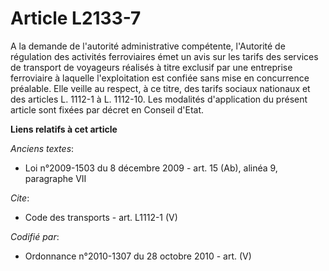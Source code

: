 # Article L2133-7

A la demande de l'autorité administrative compétente, l'Autorité de régulation des activités ferroviaires émet un avis sur
les tarifs des services de transport de voyageurs réalisés à titre exclusif par une entreprise ferroviaire à laquelle
l'exploitation est confiée sans mise en concurrence préalable. Elle veille au respect, à ce titre, des tarifs sociaux
nationaux et des articles L. 1112-1 à L. 1112-10. Les modalités d'application du présent article sont fixées par décret en
Conseil d'Etat.

**Liens relatifs à cet article**

_Anciens textes_:

  - Loi n°2009-1503 du 8 décembre 2009 - art. 15 (Ab), alinéa 9, paragraphe VII

_Cite_:

  - Code des transports - art. L1112-1 (V)

_Codifié par_:

  - Ordonnance n°2010-1307 du 28 octobre 2010 - art. (V)
